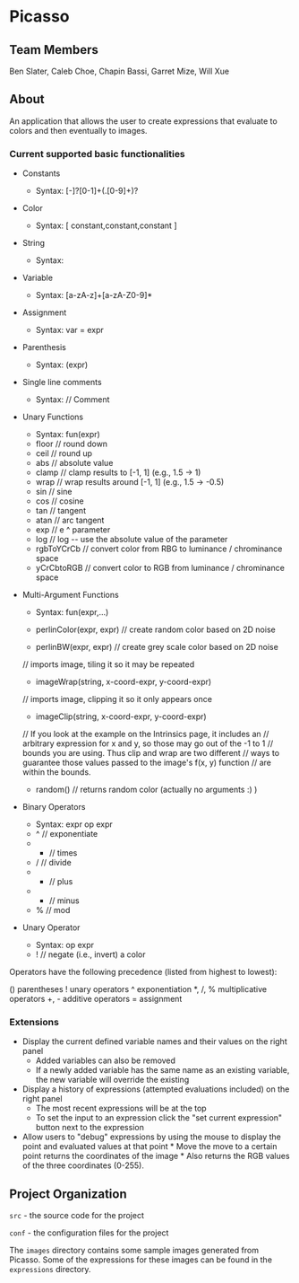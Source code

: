 # Picasso

## Team Members

Ben Slater, Caleb Choe, Chapin Bassi, Garret Mize, Will Xue

## About

An application that allows the user to create expressions that evaluate to colors and then eventually to images.


### Current supported basic functionalities

* Constants
    * Syntax: <any real number>[-]?[0-1]+(.[0-9]+)?
* Color
    * Syntax: [ constant,constant,constant ]
* String
    * Syntax: <any non-quote character between quotes>
* Variable
    * Syntax: <any alpha-numeric string> [a-zA-z]+[a-zA-Z0-9]*
* Assignment
    * Syntax: var = expr
* Parenthesis
    * Syntax: (expr)
* Single line comments
    * Syntax: // Comment
* Unary Functions
    * Syntax: fun(expr)
    * floor   // round down
    * ceil    // round up
    * abs     // absolute value
    * clamp   // clamp results to [-1, 1] (e.g., 1.5 -> 1)
    * wrap    // wrap results around [-1, 1] (e.g., 1.5 -> -0.5)
    * sin     // sine
    * cos     // cosine
    * tan     // tangent
    * atan    // arc tangent
    * exp     // e ^ parameter
    * log     // log -- use the absolute value of the parameter
    * rgbToYCrCb // convert color from RBG to luminance / chrominance space
    * yCrCbtoRGB // convert color to RGB from luminance / chrominance space
 
* Multi-Argument Functions
    * Syntax: fun(expr,...)
    * perlinColor(expr, expr) // create random color based on 2D noise

    * perlinBW(expr, expr)    // create grey scale color based on 2D noise

   // imports image, tiling it so it may be repeated
    * imageWrap(string, x-coord-expr, y-coord-expr) 

   // imports image, clipping it so it only appears once
    * imageClip(string, x-coord-expr, y-coord-expr) 

   // If you look at the example on the Intrinsics page, it includes an
   // arbitrary expression for x and y, so those may go out of the -1 to 1
   // bounds you are using. Thus clip and wrap are two different
   // ways to guarantee those values passed to the image's f(x, y) function
   // are within the bounds.

    * random()   // returns random color (actually no arguments :) )
    
* Binary Operators
    * Syntax: expr op expr
    * ^   // exponentiate
    * *   // times
    * /   // divide
    * +   // plus
    * -   // minus
    * %   // mod
    
* Unary Operator
    * Syntax: op expr
    * !   // negate (i.e., invert) a color



Operators have the following precedence (listed from highest to lowest):

()	parentheses
!	unary operators
^	exponentiation
*, /, %	multiplicative operators
+, -	additive operators
=	assignment
    
### Extensions

* Display the current defined variable names and their values on the right panel
    * Added variables can also be removed
    * If a newly added variable has the same name as an existing variable, the new variable will override the existing
* Display a history of expressions (attempted evaluations included) on the right panel
    * The most recent expressions will be at the top
    * To set the input to an expression click the "set current expression" button next to the expression 
* Allow users to "debug" expressions by using the mouse to display the point and evaluated values at that point
        * Move the move to a certain point returns the coordinates of the image
        * Also returns the RGB values of the three coordinates (0-255).

## Project Organization

`src` - the source code for the project

`conf` - the configuration files for the project

The `images` directory contains some sample images generated from Picasso.  Some of the expressions for these images can be found in the `expressions` directory.
